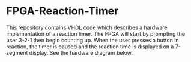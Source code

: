 # FPGA-Reaction-Timer
This repository contains VHDL code which describes a hardware implementation of a reaction timer. 
The FPGA will start by prompting the user 3-2-1 then begin counting up. 
When the user presses a button in reaction, the timer is paused and the reaction time is displayed on a 7-segment display.
See the hardware diagram below.
